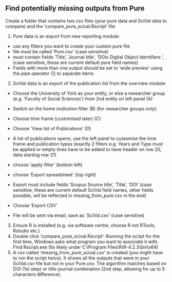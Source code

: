 ## Find potentially missing outputs from Pure

Create a folder that contains two csv files (your pure data and SciVal data to compare) and the ‘compare_pure_scival.Rscript’ file
1.	Pure data is an export from new reporting module: 
-	use any filters you want to create your custom pure file
-	file must be called ‘Pure.csv’ (case sensitive)
-	must contain fields ‘Title’, 'Journal title', ‘DOIs  Digital Object Identifiers ‘, (case sensitive, these are current default pure field names)
-	Fields with more than one output should be set to ‘wide preview’ using the pipe operator (|) to separate items
2.	SciVal data is an export of the publication list from the overview module:
-	Choose the University of York as your entity, or else a researcher group (e.g. ‘Faculty of Social Sciences’) from 2nd entity on left panel (A)
-	Switch on the home institution filter (B) (for researcher groups only)
-	Choose time frame (customised later) (C)
-	Choose ‘View list of Publications’ (D)

-	A list of publications opens; use the left panel to customise the time frame and publication types (exactly 2 filters e.g. Years and Type must be applied or empty lines have to be added to have header on row 20, data starting row 21)
-	choose ‘apply filter’ (bottom left)
-	choose ‘Export spreadsheet’ (top right)
-	Export must include fields ‘Scopus Source title’, ‘Title’, ‘DOI’ (case sensitive, these are current default SciVal field names, other fields possible, will be reflected in missing_from_pure.csv in the end)
-	Choose ‘Export CSV’ 
-	File will be sent via email, save as `SciVal.csv’ (case sensitive)
3.	Ensure R is installed (e.g. via software centre, choose R not RTools, Rstudio etc.)
4.	Double click ‘compare_pure_scival.Rscript’: Running the script for the first time, Windows asks what program you want to associate it with. Find Rscript.exe (Its likely under C:\Program Files\R\R-4.2.3\bin\x64)
5.	A csv called ‘missing_from_pure_scival.csv’ is created (you might have to run the script twice). It shows all the outputs that were in your SciVal.csv file but not in your Pure.csv. The algorithm matches based on DOI (1st step) or title-journal combination (2nd step, allowing for up to 5 characters difference).

